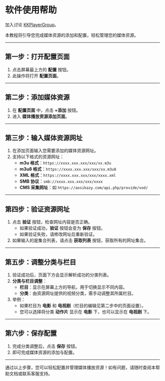 
# 软件使用帮助

加入讨论 [KKPlayerGroup](https://t.me/+hY99EGEKtMo1YTVl)。

本教程将引导您完成媒体资源的添加和配置，轻松管理您的媒体资源。

---

## 第一步：打开配置页面
1. 点击屏幕最上方的 **配置** 按钮。
2. 此操作将打开 **配置页面**。

---

## 第二步：添加媒体资源
1. 在 **配置页面** 中，点击 **+添加** 按钮。
2. 进入 **媒体播放资源添加页面**。

---

## 第三步：输入媒体资源网址
1. 在添加页面输入您需要添加的媒体资源网址。
2. 支持以下格式的资源网址：
   - **m3u 格式**：`https://xxxx.xxx.xxx/xxx/xx.m3u`
   - **m3u8 格式**：`https://xxxx.xxx.xxx/xxx/xx.m3u8`
   - **XML 格式**：`https://xxxx.xxx.xxx/xxx/xxxx.xml`
   - **SMB 协议**：`smb://xxxx.xxx.xxx/xxx/xxxx`
   - **CMS 采集网址**：如 `https://aosikazy.com/api.php/provide/vod/`

---

## 第四步：验证资源网址
1. 点击 **验证** 按钮，检查网址内容是否正确。
   - 如果验证成功，**验证** 按钮会变为 **保存** 按钮。
   - 如果验证失败，请修改网址后重新验证。
2. 如果输入的是集合列表，请点击 **获取列表** 按钮，获取所有的网址集合。

---

## 第五步：调整分类与栏目
1. 验证成功后，页面下方会显示解析成功的分类列表。
2. **分类与栏目调整**：
   - **栏目**：显示在屏幕上方的导航，用于切换显示不同内容。
   - **分类**：由资源网址提供的视频分类，需手动调整其所属栏目。
3. 举例：
   - 如果栏目为 **电影** 和 **电视剧**（栏目的编辑见第二步中的页面设置）。
   - 您可以选择将分类 **动作片** 显示在 **电影** 下，也可以显示在 **电视剧** 下。

---

## 第六步：保存配置
1. 完成分类调整后，点击 **保存** 按钮。
2. 即可完成媒体资源的添加与配置。

---

通过以上步骤，您可以轻松配置并管理媒体播放资源！如有问题，请随时查阅本帮助文档或联系客服支持。
